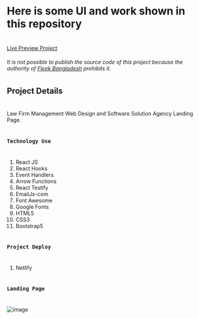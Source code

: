 # Here is some UI and work shown in this repository
#
[Live Preview Project](https://immigrotech.netlify.app/)
###### It is not possible to publish the source code of this project because the authority of [Fleek Bangladesh](https://fleek.com.bd) prohibits it.
#
## Project Details
#
Law Firm Management Web Design and Software Solution Agency Landing Page. 
#
### `Technology Use`
#
1. React JS
2. React Hooks
3. Event Handlers
4. Arrow Functions
5. React Testify
6. EmailJs-com
7. Font Awesome
8. Google Fonts
9. HTML5
10. CSS3
11. Bootstrap5

#
### `Project Deploy`
#
1. Netlify
    

#
### `Landing Page`
#
![image](https://github.com/user-attachments/assets/192b854a-f405-454e-8820-59ca3f95af54)
#
